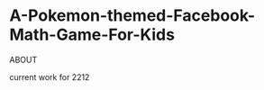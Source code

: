 A-Pokemon-themed-Facebook-Math-Game-For-Kids
============================================

ABOUT



current work for 2212
